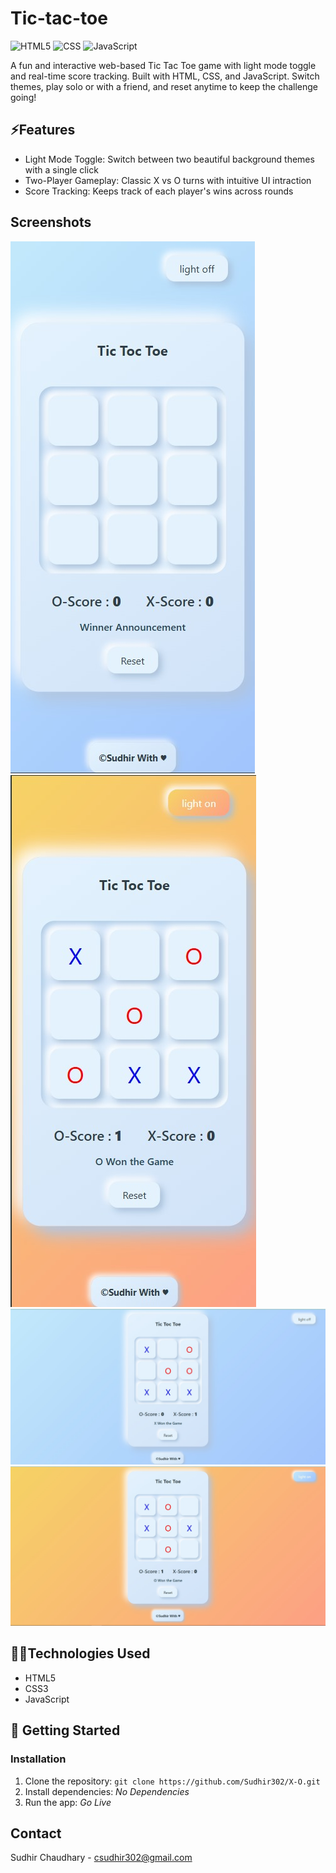 # Tic-tac-toe
![HTML5](https://img.shields.io/badge/HTML5-E34F26?style=for-the-badge&logo=html5&logoColor=white)
![CSS](https://img.shields.io/badge/CSS3-1572B6?style=for-the-badge&logo=css3&logoColor=white)
![JavaScript](https://img.shields.io/badge/JavaScript-F7DF1E?style=for-the-badge&logo=javascript&logoColor=black)

A fun and interactive web-based Tic Tac Toe game with light mode toggle and real-time score tracking. Built with HTML, CSS, and JavaScript. Switch themes, play solo or with a friend, and reset anytime to keep the challenge going!

## ⚡️Features
- Light Mode Toggle: Switch between two beautiful background themes with a single click
- Two-Player Gameplay: Classic X vs O turns with intuitive UI intraction
- Score Tracking: Keeps track of each player's wins across rounds

## Screenshots
![Mobile-view-1](./Screenshots/mob1.jpg)
![Moblie-view-2](./Screenshots/desk2.jpg)
![Desktop-view-1](./Screenshots/desk1.jpg)
![Desktop-view-2](./Screenshots/mob2.jpg)

## 👩‍💻Technologies Used
- HTML5
- CSS3
- JavaScript

## 🚀 Getting Started
### Installation
1. Clone the repository:
   `git clone https://github.com/Sudhir302/X-O.git`
2. Install dependencies:
   _No Dependencies_
3. Run the app:
   _Go Live_
## Contact
Sudhir Chaudhary - csudhir302@gmail.com
